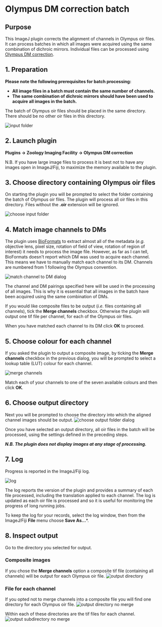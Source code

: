 # Olympus DM correction batch

## Purpose
This ImageJ plugin corrects the alignment of channels in Olympus oir files. It can process batches in which all images were acquired using the same combination of dichroic mirrors. Individual files can be processed using [Olympus DM correction](https://github.com/WaylandM/dichroic-mirror-offsets/blob/master/docs/single_file_plugin.md).

## 1. Preparation
**Please note the following prerequisites for batch processing:**

* **All image files in a batch must contain the same number of channels.**
* **The same combination of dichroic mirrors should have been used to acquire all images in the batch.**

The batch of Olympus oir files should be placed in the same directory. There should be no other oir files in this directory.

![input folder](img/batch_input_folder.png)

## 2. Launch plugin
**Plugins -> Zoology Imaging Facility -> Olympus DM correction**

N.B. If you have large image files to process it is best not to have any images open in ImageJ/Fiji, to maximize the memory available to the plugin.

## 3. Choose directory containing Olympus oir files
On starting the plugin you will be prompted to select the folder containing the batch of Olympus oir files. The plugin will process all oir files in this directory. Files without the **.oir** extension will be ignored.

![choose input folder](img/batch_choose_input_folder.png)

## 4. Match image channels to DMs
The plugin uses [BioFormats](https://www.openmicroscopy.org/bio-formats/) to extract almost all of the metadata (*e.g.* objective lens, pixel size, rotation of field of view, rotation of region of interest) it needs to process the image file. However, as far as I can tell, BioFormats doesn't report which DM was used to acquire each channel. This means we have to manually match each channel to its DM. Channels are numbered from 1 following the Olympus convention.

![match channel to DM dialog](img/match_channel_to_DM.png)

The channel and DM pairings specified here will be used in the processing of all images. This is why it is essential that all images in the batch have been acquired using the same combination of DMs.

If you would like composite files to be output (*i.e.* files containing all channels), tick the **Merge channels** checkbox. Otherwise the plugin will output one tif file per channel, for each of the Olympus oir files.

When you have matched each channel to its DM click **OK** to proceed.

## 5. Choose colour for each channel
If you asked the plugin to output a composite image, by ticking the **Merge channels** checkbox in the previous dialog, you will be prompted to select a lookup table (LUT) colour for each channel.

![merge channels](img/merge_channels.png)

Match each of your channels to one of the seven available colours and then click **OK**.

## 6. Choose output directory
Next you will be prompted to choose the directory into which the aligned channel images should be output.
![choose output folder dialog](img/choose_output_folder.png)

Once you have selected an output directory, all oir files in the batch will be processed, using the settings defined in the preceding steps.

***N.B. The plugin does not display images at any stage of processing.***


## 7. Log
Progress is reported in the ImageJ/Fiji log.

![log](img/batch_log.png)

The log reports the version of the plugin and provides a summary of each file processed, including the translation applied to each channel. The log is updated as each oir file is processed and so it is useful for monitoring the progress of long running jobs.

To keep the log for your records, select the log window, then from the ImageJ/Fiji **File** menu choose **Save As...***.



## 8. Inspect output
Go to the directory you selected for output.
### Composite images
If you chose the **Merge channels** option a composite tif file (containing all channels) will be output for each Olympus oir file.
![output directory](img/batch_output_directory.png)

### File for each channel
If you opted not to merge channels into a composite file you will find one directory for each Olympus oir file.
![output directory no merge](img/batch_output_directory_no_merge.png)

Within each of these directories are the tif files for each channel.
![output subdirectory no merge](img/batch_output_subdirectory_no_merge.png)


